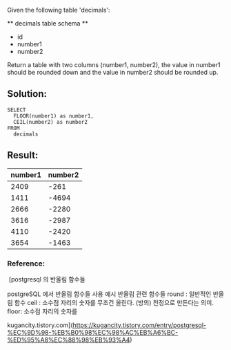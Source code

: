 Given the following table 'decimals':

\*\* decimals table schema \*\*

-   id
-   number1
-   number2

Return a table with two columns (number1, number2), the value in number1 should be rounded down and the value in number2 should be rounded up.

## Solution:

```
SELECT 
  FLOOR(number1) as number1,
  CEIL(number2) as number2
FROM
  decimals
```

## Result:

| number1 | number2 |
| --- | --- |
| 2409 | \-261 |
| 1411 | \-4694 |
| 2666 | \-2280 |
| 3616 | \-2987 |
| 4110 | \-2420 |
| 3654 | \-1463 |

### Reference:

 [postgresql 의 반올림 함수들

postgreSQL 에서 반올림 함수들 사용 예시 반올림 관련 함수들 round : 일반적인 반올림 함수 ceil : 소수점 자리의 숫자를 무조건 올린다. (방의) 천정으로 만든다는 의미. floor: 소수점 자리의 숫자를

kugancity.tistory.com](https://kugancity.tistory.com/entry/postgresql-%EC%9D%98-%EB%B0%98%EC%98%AC%EB%A6%BC-%ED%95%A8%EC%88%98%EB%93%A4)